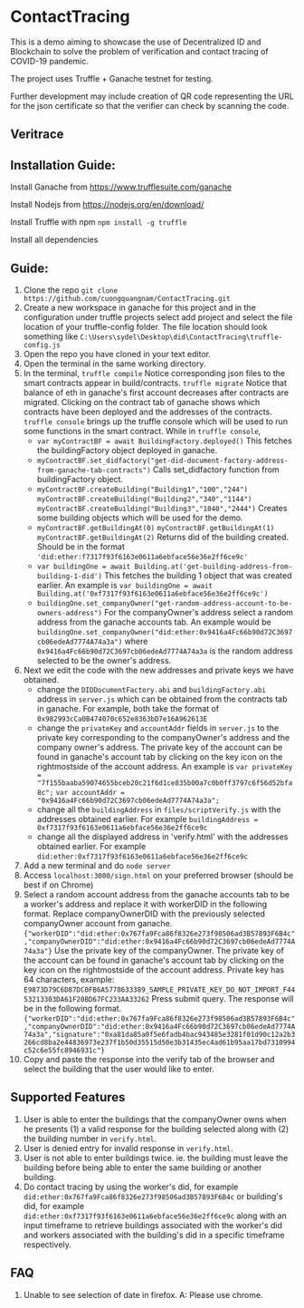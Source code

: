 # ContactTracing

This is a demo aiming to showcase the use of Decentralized ID and Blockchain to solve the problem of verification and contact tracing of COVID-19 pandemic.

The project uses Truffle + Ganache testnet for testing.

Further development may include creation of QR code representing the URL for the json certificate so that the verifier can check by scanning the code.

## Veritrace

## Installation Guide:
Install Ganache from https://www.trufflesuite.com/ganache

Install Nodejs from https://nodejs.org/en/download/

Install Truffle with npm
`npm install -g truffle`

Install all dependencies 

## Guide: 
1. Clone the repo 
`git clone https://github.com/cuongquangnam/ContactTracing.git`
2. Create a new workspace in ganache for this project and in the configuration under truffle projects select add project and select the file location of your truffle-config folder. The file location should look something like
`C:\Users\sydel\Desktop\did\ContactTracing\truffle-config.js`
3. Open the repo you have cloned in your text editor.
4. Open the terminal in the same working directory.
5. In the terminal,
`truffle compile` 
Notice corresponding json files to the smart contracts appear in build/contracts.
`truffle migrate`
Notice that balance of eth in ganache's first account decreases after contracts are migrated. Clicking on the contract tab of ganache shows which contracts have been deployed and the addresses of the contracts.
`truffle console` brings up the truffle console which will be used to run some functions in the smart contract.
While in `truffle console`,
   - `var myContractBF = await BuildingFactory.deployed()`
This fetches the buildingFactory object deployed in ganache.
   - `myContractBF.set_didfactory("get-did-document-factory-address-from-ganache-tab-contracts")`
Calls set_didfactory function from buildingFactory object.
   - `myContractBF.createBuilding("Building1","100","244")`
`myContractBF.createBuilding("Building2","340","1144")
` 
`myContractBF.createBuilding("Building3","1040","2444")`
   Creates some building objects which will be used for the demo.
   - `myContractBF.getBuildingAt(0)`
`myContractBF.getBuildingAt(1)`
`myContractBF.getBuildingAt(2)`
Returns did of the building created. Should be in the format `'did:ether:f7317f93f6163e0611a6ebface56e36e2ff6ce9c'`
   - `var buildingOne = await Building.at('get-building-address-from-building-1-did')`
This fetches the building 1 object that was created earlier. An example is 
`var buildingOne = await Building.at('0xf7317f93f6163e0611a6ebface56e36e2ff6ce9c')`
   - `buildingOne.set_companyOwner("get-random-address-account-to-be-owners-address")`
For the companyOwner's address select a random address from the ganache accounts tab. An example would be `buildingOne.set_companyOwner("did:ether:0x9416a4Fc66b90d72C3697cb06edeAd7774A74a3a")` where `0x9416a4Fc66b90d72C3697cb06edeAd7774A74a3a` is the random address selected to be the owner's address.
6. Next we edit the code with the new addresses and private keys we have obtained.
   - change the `DIDDocumentFactory.abi` and `buildingFactory.abi` address in `server.js` which can be obtained from the contracts tab in ganache. For example, both take the format of `0x982993cCa0B474070c652e8363bD7e16A962613E`
   - change the `privateKey` and `accountAddr` fields in `server.js` to the private key corresponding to the companyOwner's address and the company owner's address. The private key of the account can be found in ganache's account tab by clicking on the key icon on the rightmostside of the account address. An example is `var privateKey = "7f155baaba59074655bceb20c21f6d1ce835b00a7c0b0ff3797c6f56d52bfa8c";` 
`var accountAddr = "0x9416a4Fc66b90d72C3697cb06edeAd7774A74a3a";`
    - change all the `buildingAddress` in `files/scriptVerify.js` with the addresses obtained earlier. For example `buildingAddress = 0xf7317f93f6163e0611a6ebface56e36e2ff6ce9c`
    - change all the displayed address in 'verify.html' with the addresses obtained earlier. For example `did:ether:0xf7317f93f6163e0611a6ebface56e36e2ff6ce9c`
7. Add a new terminal and do `node server`
8. Access `localhost:3000/sign.html` on your preferred browser (should be best if on Chrome)
9. Select a random account address from the ganache accounts tab to be a worker's address and replace it with workerDID in the following format. Replace companyOwnerDID with the previously selected companyOwner account from ganache. 
`{"workerDID":"did:ether:0x767fa9Fca86f8326e273f98506ad3B57893F6B4c","companyOwnerDID":"did:ether:0x9416a4Fc66b90d72C3697cb06edeAd7774A74a3a"}`
Use the private key of the companyOwner. The private key of the account can be found in ganache's account tab by clicking on the key icon on the rightmostside of the account address. Private key has 64 characters, example:
`E9873D79C6D87DC0FB6A5778633389_SAMPLE_PRIVATE_KEY_DO_NOT_IMPORT_F4453213303DA61F20BD67FC233AA33262`
Press submit query. 
The response will be in the following format.
`{"workerDID":"did:ether:0x767fa9Fca86f8326e273f98506ad3B57893F6B4c","companyOwnerDID":"did:ether:0x9416a4Fc66b90d72C3697cb06edeAd7774A74a3a","signature":"0xa81da85a0f5e6fadb4bac943485e3281f01d90c12a2b3266cd8ba2e44836973e237f1b50d35515d50e3b31435ec4ad61b95aa17bd7310994c52c6e55fc8946931c"}`
10. Copy and paste the response into the verify tab of the browser and select the building that the user would like to enter.

## Supported Features
1. User is able to enter the buildings that the companyOwner owns when he presents (1) a valid response for the building selected along with (2) the building number in `verify.html`.
2. User is denied entry for invalid response in `verify.html`.
3. User is not able to enter buildings twice. ie. the building must leave the building before being able to enter the same building or another building.
4. Do contact tracing by using the worker's did, for example `did:ether:0x767fa9Fca86f8326e273f98506ad3B57893F6B4c` or building's did, for example `did:ether:0xf7317f93f6163e0611a6ebface56e36e2ff6ce9c` along with an input timeframe to retrieve buildings associated with the worker's did and workers associated with the building's did in a specific timeframe respectively.

## FAQ
1. Unable to see selection of date in firefox.
A: Please use chrome.
